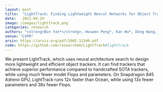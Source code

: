 ```yaml
---
layout: post
title:  "LightTrack: Finding Lightweight Neural Networks for Object Tracking via One-Shot Architecture Search"
date:   2021-04-29
image: /images/lighttrack.png
categories: research
authors: "<strong>Bin Yan*</strong>, Houwen Peng*, Kan Wu*, Dong Wang, Jianlong Fu, Huchuan Lu"
venue: "CVPR"
arxiv: https://arxiv.org/pdf/2003.11540.pdf
code: https://github.com/researchmm/LightTrack#lighttrack
---
```


We present LightTrack, which uses neural architecture search to design more lightweight and efficient object trackers. It can find trackers that achieve superior performance compared to handcrafted SOTA trackers, while using much fewer model Flops and parameters. On Snapdragon 845 Adreno GPU, LightTrack runs 12x faster than Ocean, while using 13x fewer parameters and 38x fewer Flops. 